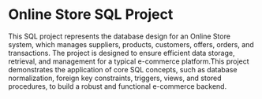 # Online Store SQL Project

This SQL project represents the database design for an Online Store system, which manages suppliers, products, customers, offers, orders, and transactions. The project is designed to ensure efficient data storage, retrieval, and management for a typical e-commerce platform.This project demonstrates the application of core SQL concepts, such as database normalization, foreign key constraints, triggers, views, and stored procedures, to build a robust and functional e-commerce backend.